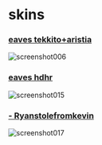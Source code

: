 # skins
### [eaves tekkito+aristia](https://cdn.discordapp.com/attachments/1075170599355297792/1094497233128390698/eaves_tekkitoaristia.osk)
![screenshot006](https://user-images.githubusercontent.com/97003296/230756418-33d87f2c-8101-425c-9a4c-546cc4f5430a.jpg)
### [eaves hdhr](https://cdn.discordapp.com/attachments/1075170599355297792/1094500616002342922/eaves_hdhr.osk)
![screenshot015](https://user-images.githubusercontent.com/97003296/230757014-43339957-83d2-430c-bdfd-11ae5f245ca7.jpg)
### [- Ryanstolefromkevin](https://mega.nz/file/1PoBQboa#d8IQyEpPejEgmVHBRilpC_lRKiXV2DQ3FH2q2JRRcvA)
![screenshot017](https://user-images.githubusercontent.com/97003296/230757319-be88517e-31ca-4973-b2d7-07f6ce760c06.jpg)
